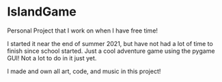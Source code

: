 # IslandGame
Personal Project that I work on when I have free time!

I started it near the end of summer 2021, but have not had a lot of time to finish since school started.
Just a cool adventure game using the pygame GUI! Not a lot to do in it just yet. 

I made and own all art, code, and music in this project!
